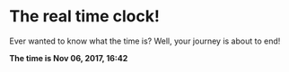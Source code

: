 # The real time clock!

Ever wanted to know what the time is? Well, your journey is about to end!

**The time is Nov 06, 2017, 16:42**